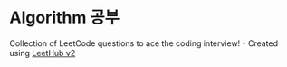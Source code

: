 # Algorithm 공부
Collection of LeetCode questions to ace the coding interview! - Created using [LeetHub v2](https://github.com/arunbhardwaj/LeetHub-2.0)
